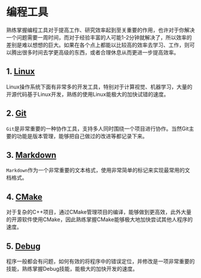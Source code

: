 # 编程工具

熟练掌握编程工具对于提高工作、研究效率起到至关重要的作用，也许对于你解决一个问题需要一周时间，而对于经验丰富的人可能1-2分钟就解决了，所以效率的差别是难以想想的巨大。如果在各个点上都能以比较高的效率去学习、工作，则可以腾出很多时间去学更高级的东西，或者合理休息从而更进一步提高效率。

## 1. [Linux](linux)
Linux操作系统下面有非常多的开发工具，特别对于计算视觉、机器学习，大量的开源代码基于Linux开发，熟练的使用Linux能极大的加快试错的速度。

## 2. [Git](git)
`Git`是非常重要的一种协作工具，支持多人同时围绕一个项目进行协作。当然Git主要的功能是版本管理，能够把自己做过的改进等都记录下来。

## 3. [Markdown](markdown)
`Markdown`作为一个非常重要的文本格式，使用非常简单的标记来实现最常用的文档格式。

## 4. [CMake](cmake)
对于复杂的C++项目，通过CMake管理项目的编译，能够做到更高效，此外大量的开源软件使用CMake，因此熟练掌握CMake能够极大地加快尝试其他人程序的速度。

## 5. [Debug](debug)
程序一般都会有问题，如何有效的将程序中的错误定位，并修改是一项非常重要的技能，熟练掌握Debug技能，能极大的加快开发的速度。
